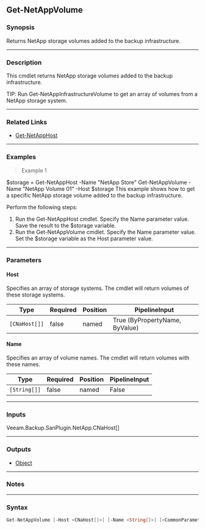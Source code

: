 Get-NetAppVolume
----------------

### Synopsis
Returns NetApp storage volumes added to the backup infrastructure.

---

### Description

This cmdlet returns NetApp storage volumes added to the backup infrastructure.

TIP: Run Get-NetAppInfrastructureVolume to get an array of volumes from a NetApp storage system.

---

### Related Links
* [Get-NetAppHost](Get-NetAppHost)

---

### Examples
> Example 1

$storage = Get-NetAppHost -Name "NetApp Store"
Get-NetAppVolume -Name "NetApp Volume 01" -Host $storage
This example shows how to get a specific NetApp storage volume added to the backup infrastructure.

Perform the following steps:
1. Run the Get-NetAppHost cmdlet. Specify the Name parameter value. Save the result to the $storage variable.
2. Run the Get-NetAppVolume cmdlet. Specify the Name parameter value. Set the $storage variable as the Host parameter value.

---

### Parameters
#### **Host**
Specifies an array of storage systems.
The cmdlet will return volumes of these storage systems.

|Type         |Required|Position|PipelineInput                 |
|-------------|--------|--------|------------------------------|
|`[CNaHost[]]`|false   |named   |True (ByPropertyName, ByValue)|

#### **Name**
Specifies an array of volume names.
The cmdlet will return volumes with these names.

|Type        |Required|Position|PipelineInput|
|------------|--------|--------|-------------|
|`[String[]]`|false   |named   |False        |

---

### Inputs
Veeam.Backup.SanPlugin.NetApp.CNaHost[]

---

### Outputs
* [Object](https://learn.microsoft.com/en-us/dotnet/api/System.Object)

---

### Notes

---

### Syntax
```PowerShell
Get-NetAppVolume [-Host <CNaHost[]>] [-Name <String[]>] [<CommonParameters>]
```
